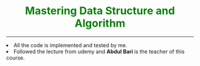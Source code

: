 
<h1 style="text-align: center; color: green">Mastering Data Structure and Algorithm</h1> <hr>
<li>
			All the code is implemented and tested by me.
		</li>
		<li>
			Followed the lecture from udemy and <b> Abdul Bari </b> is the teacher of this course.
		</li>
